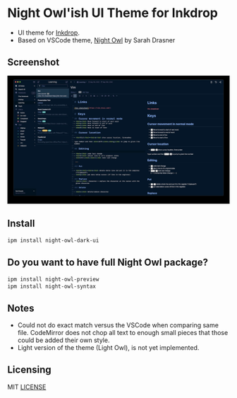 # Night Owl'ish UI Theme for Inkdrop

- UI theme for [Inkdrop](https://www.inkdrop.info/).
- Based on VSCode theme, [Night Owl](https://marketplace.visualstudio.com/items?itemName=sdras.night-owl) by Sarah Drasner

## Screenshot

![Full Night Owl set](https://raw.githubusercontent.com/skipadu/inkdrop-night-owl-ui/master/docs/night-owl-full-set.jpg "Full Night Owl set")

## Install

```
ipm install night-owl-dark-ui
```

## Do you want to have full Night Owl package?

```
ipm install night-owl-preview
ipm install night-owl-syntax
```

## Notes

- Could not do exact match versus the VSCode when comparing same file. CodeMirror does not chop all text to enough small pieces that those could be added their own style.
- Light version of the theme (Light Owl), is not yet implemented.

## Licensing

MIT [LICENSE](https://raw.githubusercontent.com/skipadu/inkdrop-night-owl-ui/master/LICENSE)